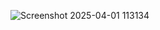 ![Screenshot 2025-04-01 113134](https://github.com/user-attachments/assets/f5e618d2-3335-4dda-bf7c-bb53d426a628)
